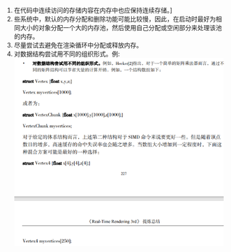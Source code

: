 1. 在代码中连续访问的存储内容在内存中也应保持连续存储。]
2. 些系统中，默认的内存分配和删除功能可能比较慢，因此，在启动时最好为相同大小的对象分配一个大的内存池，然后使用自己分配或空闲部分来处理该池的内存。
3. 尽量尝试去避免在渲染循环中分配或释放内存。
4. 对数据结构尝试用不同的组织形式。例:
   ![](imgs/对数据结构尝试用不同的组织形式.png)
